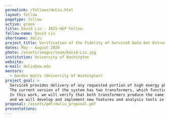 ```yaml
---
permalink: /fellows/dwliu.html
layout: fellow
pagetype: fellow
active: green
title: David Liu - IRIS-HEP Fellow
fellow-name: David Liu
shortname: dwliu
project_title: Verification of the Fidelity of ServiceX Data Set Extractions Using Python and C++
dates: May - August 2020
photo: /assets/images/team/David-Liu.jpg
institution: University of Washington
website:
e-mail: dwliu@uw.edu
mentors:
  - Gordon Watts (University of Washington)
project_goal: >
  ServiceX provides delivery of any requested portion of high energy physics data sets for analysis. 
  The current version of the system has two transformers, which function for Python and C++. 
  In this work, we will verify that both transformers produce the same outputs when queried, 
  and we will develop and implement new features and analysis tools in ServiceX.
proposal: /assets/pdf/dwliu_proposal.pdf
presentations:
---
```

